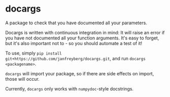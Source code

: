 # docargs

A package to check that you have documented all your parameters.

Docargs is written with continuous integration in mind: It will raise an error
if you have not documented all your function arguments. It's easy to forget, but
it's also important not to - so you should automate a test of it!

To use, simply `pip install git+https://github.com/janfreyberg/docargs.git`, and run
`docargs <packagename>`.

`docargs` will import your package, so if there are side effects on import,
those will occur.

Currently, `docargs` only works with `numpydoc`-style docstrings. 
